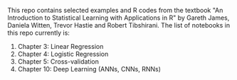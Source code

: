 This repo contains selected examples and R codes from the textbook "An Introduction to Statistical Learning
with Applications in R" by Gareth James, Daniela Witten, Trevor Hastie and Robert Tibshirani. The list of notebooks in this repo currently is:
1. Chapter 3: Linear Regression
2. Chapter 4: Logistic Regression
3. Chapter 5: Cross-validation
4. Chapter 10: Deep Learning (ANNs, CNNs, RNNs)

